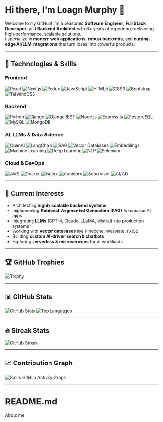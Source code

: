 # Hi there, I'm Loagn Murphy 👋

Welcome to my GitHub! I’m a seasoned **Software Engineer**, **Full Stack Developer**, and **Backend Architect** with 6+ years of experience delivering high-performance, scalable solutions.  
I specialize in **modern web applications**, **robust backends**, and **cutting-edge AI/LLM integrations** that turn ideas into powerful products.

---

## 🔧 Technologies & Skills

### **Frontend**
![React](https://img.shields.io/badge/React-61DAFB?logo=react&logoColor=black)
![Next.js](https://img.shields.io/badge/Next.js-000000?logo=next.js&logoColor=white)
![Redux](https://img.shields.io/badge/Redux-764ABC?logo=redux&logoColor=white)
![JavaScript](https://img.shields.io/badge/JavaScript-ES6+-F7DF1E?logo=javascript&logoColor=black)
![HTML5](https://img.shields.io/badge/HTML5-E34F26?logo=html5&logoColor=white)
![CSS3](https://img.shields.io/badge/CSS3-1572B6?logo=css3&logoColor=white)
![Bootstrap](https://img.shields.io/badge/Bootstrap-563D7C?logo=bootstrap&logoColor=white)
![TailwindCSS](https://img.shields.io/badge/TailwindCSS-38B2AC?logo=tailwind-css&logoColor=white)

### **Backend**
![Python](https://img.shields.io/badge/Python-3776AB?logo=python&logoColor=white)
![Django](https://img.shields.io/badge/Django-092E20?logo=django&logoColor=white)
![DjangoREST](https://img.shields.io/badge/Django%20REST-FF1709?logo=django&logoColor=white)
![Node.js](https://img.shields.io/badge/Node.js-339933?logo=node.js&logoColor=white)
![Express.js](https://img.shields.io/badge/Express.js-000000?logo=express&logoColor=white)
![PostgreSQL](https://img.shields.io/badge/PostgreSQL-336791?logo=postgresql&logoColor=white)
![MySQL](https://img.shields.io/badge/MySQL-4479A1?logo=mysql&logoColor=white)
![MongoDB](https://img.shields.io/badge/MongoDB-4EA94B?logo=mongodb&logoColor=white)

### **AI, LLMs & Data Science**
![OpenAI](https://img.shields.io/badge/OpenAI-412991?logo=openai&logoColor=white)
![LangChain](https://img.shields.io/badge/LangChain-1B6AC6?logo=python&logoColor=white)
![RAG](https://img.shields.io/badge/Retrieval%20Augmented%20Generation-FF6F00?logo=python&logoColor=white)
![Vector Databases](https://img.shields.io/badge/Vector%20DBs-Pinecone%2FWeaviate%2FFAISS-009688)
![Embeddings](https://img.shields.io/badge/Embeddings-Transformers%2FBERT%2FGPT--4-4B0082?logo=python&logoColor=white)
![Machine Learning](https://img.shields.io/badge/Machine%20Learning-102230?logo=tensorflow&logoColor=orange)
![Deep Learning](https://img.shields.io/badge/Deep%20Learning-FF6F00?logo=pytorch&logoColor=white)
![NLP](https://img.shields.io/badge/NLP-4B0082?logo=python&logoColor=white)
![Selenium](https://img.shields.io/badge/Selenium-43B02A?logo=selenium&logoColor=white)

### **Cloud & DevOps**
![AWS](https://img.shields.io/badge/AWS-232F3E?logo=amazon-aws&logoColor=FF9900)
![Docker](https://img.shields.io/badge/Docker-2496ED?logo=docker&logoColor=white)
![Nginx](https://img.shields.io/badge/Nginx-009639?logo=nginx&logoColor=white)
![Gunicorn](https://img.shields.io/badge/Gunicorn-499848?logo=gunicorn&logoColor=white)
![Supervisor](https://img.shields.io/badge/Supervisor-404D59?logo=linux&logoColor=white)
![CI/CD](https://img.shields.io/badge/CI%2FCD-2088FF?logo=github-actions&logoColor=white)

---

## 🧠 Current Interests
- Architecting **highly scalable backend systems**
- Implementing **Retrieval-Augmented Generation (RAG)** for smarter AI apps
- Integrating **LLMs** (GPT-4, Claude, LLaMA, Mistral) into production systems
- Working with **vector databases** like Pinecone, Weaviate, FAISS
- Building **custom AI-driven search & chatbots**
- Exploring **serverless & microservices** for AI workloads

---

## 🏆 GitHub Trophies
![Trophy](https://github-profile-trophy.vercel.app/?username=logan-nxpl&theme=onestar&margin-w=15&margin-h=15&no-bg=true)

---

## 📊 GitHub Stats
![GitHub Stats](https://github-readme-stats.vercel.app/api?username=logan-nxpl&show_icons=true&theme=react)
![Top Languages](https://github-readme-stats.vercel.app/api/top-langs/?username=logan-nxpl&layout=compact&theme=react)

---

## 🔥 Streak Stats
![GitHub Streak](https://streak-stats.demolab.com?user=logan-nxpl&theme=react&hide_border=true)

---

## 📈 Contribution Graph
![Safi's GitHub Activity Graph](https://github-readme-activity-graph.vercel.app/graph?username=logan-nxpl&theme=react-dark&hide_border=true)

---
# README.md
About me
